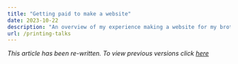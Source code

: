 ```yaml
---
title: "Getting paid to make a website"
date: 2023-10-22
description: "An overview of my experience making a website for my brother's company."
url: /printing-talks
---
```




*This article has been re-written. To view previous versions click [here](https://github.com/saleh-lootah/salehlootah.com/commits/c5678882e4da88a15eb4a13a59ed3c75818a114d/content/projects/printing-talks.md)*